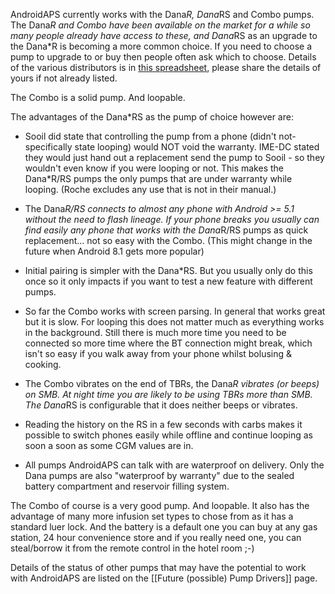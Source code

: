 AndroidAPS currently works with the Dana*R, Dana*RS and Combo pumps. The Dana*R and Combo have been available on the market for a while so many people already have access to these, and Dana*RS as an upgrade to the Dana*R is becoming a more common choice.  If you need to choose a pump to upgrade to or buy then people often ask which to choose. Details of the various distributors is in [this spreadsheet](https://drive.google.com/open?id=1CRfmmjA-0h_9nkRViP3J9FyflT9eu-a8HeMrhrKzKz0), please share the details of yours if not already listed.

The Combo is a solid pump. And loopable.

The advantages of the Dana*RS as the pump of choice however are:

* Sooil did state that controlling the pump from a phone (didn't not-specifically state looping) would NOT void the warranty. IME-DC stated they would just hand out a replacement send the pump to Sooil - so they wouldn't even know if you were looping or not. This makes the Dana*R/RS pumps the only pumps that are under warranty while looping. (Roche excludes any use that is not in their manual.)

* The Dana*R/RS connects to almost any phone with Android >= 5.1 without the need to flash lineage. If your phone breaks you usually can find easily any phone that works with the Dana*R/RS pumps as quick replacement... not so easy with the Combo. (This might change in the future when Android 8.1 gets more popular)

* Initial pairing is simpler with the Dana*RS. But you usually only do this once so it only impacts if you want to test a new feature with different pumps.

* So far the Combo works with screen parsing. In general that works great but it is slow. For looping this does not matter much as everything works in the background. Still there is much more time you need to be connected so more time where the BT connection might break, which isn't so easy if you walk away from your phone whilst bolusing & cooking. 

* The Combo vibrates on the end of TBRs, the Dana*R vibrates (or beeps) on SMB. At night time you are likely to be using TBRs more than SMB.  The Dana*RS is configurable that it does neither beeps or vibrates.

* Reading the history on the RS in a few seconds with carbs makes it possible to switch phones easily while offline and continue looping as soon a soon as some CGM values are in.

* All pumps AndroidAPS can talk with are waterproof on delivery. Only the Dana pumps are also "waterproof by warranty" due to the sealed battery compartment and reservoir filling system. 

The Combo of course is a very good pump. And loopable. It also has the advantage of many more infusion set types to chose from as it has a standard luer lock. And the battery is a default one you can buy at any gas station, 24 hour convenience store and if you really need one, you can steal/borrow it from the remote control in the hotel room ;-)

Details of the status of other pumps that may have the potential to work with AndroidAPS are listed on the [[Future (possible) Pump Drivers]] page.